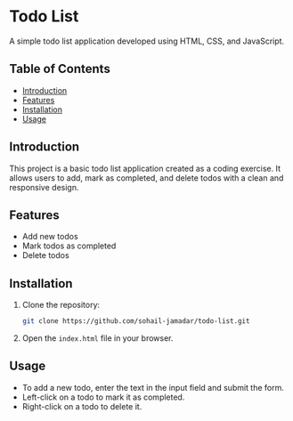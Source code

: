 # Todo List

A simple todo list application developed using HTML, CSS, and JavaScript.

## Table of Contents
- [Introduction](#introduction)
- [Features](#features)
- [Installation](#installation)
- [Usage](#usage)

## Introduction

This project is a basic todo list application created as a coding exercise. It allows users to add, mark as completed, and delete todos with a clean and responsive design.

## Features

- Add new todos
- Mark todos as completed
- Delete todos

## Installation

1. Clone the repository:

    ```bash
    git clone https://github.com/sohail-jamadar/todo-list.git
    ```

2. Open the `index.html` file in your browser.

## Usage

- To add a new todo, enter the text in the input field and submit the form.
- Left-click on a todo to mark it as completed.
- Right-click on a todo to delete it.
